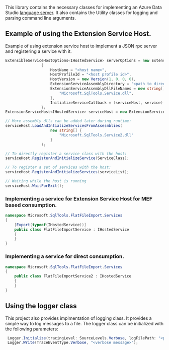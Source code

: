This library contains the necessary classes for implementing an Azure Data Studio [language server](https://code.visualstudio.com/api/language-extensions/language-server-extension-guide). It also contains the Utility classes for logging and parsing command line arguments.

## Example of using the Extension Service Host.
Example of using extension service host to implement a JSON rpc server and registering a service with it.
```cs
ExtensibleServiceHostOptions<IHostedService> serverOptions = new ExtensibleServiceHostOptions<IHostedService>()
                {
                    HostName = "<host name>",
                    HostProfileId = "<host profile id>",
                    HostVersion = new Version(1, 0, 0, 0),
                    ExtensionServiceAssemblyDirectory = "<path to directory containing service dll>",
                    ExtensionServiceAssemblyDllFileNames = new string[] {
                        "Microsoft.SqlTools.Service.dll",
                    },
                    InitializeServiceCallback = (serviceHost, service) => service.InitializeService(serviceHost)
                };
ExtensionServiceHost<IHostedService> serviceHost = new ExtensionServiceHost<IHostedService>(serverOptions);

// More assembly dlls can be added later during runtime: 
serviceHost.LoadAndIntializeServicesFromAssesmblies(
                    new string[] {
                        "Microsoft.SqlTools.Service2.dll"
                    }
                );

// To directly register a service class with the host:
serviceHost.RegisterAndInitializeService(ServiceClass);

// To register a set of services with the host:
serviceHost.RegisterAndInitializeServices(serviceList);

// Waiting while the host is running
serviceHost.WaitForExit();
```

### Implementing a service for Extension Service Host for MEF based consumption.

```cs
namespace Microsoft.SqlTools.FlatFileImport.Services
{
    [Export(typeof(IHostedService))]
    public class FlatFileImportService : IHostedService
    {
    }
}
```

### Implementing a service for direct consumption.
```cs
namespace Microsoft.SqlTools.FlatFileImport.Services
{
    public class FlatFileImportService2 : IHostedService
    {
    }
}
```

## Using the logger class

This project also provides implmentation of logging class. It provides a simple way to log messages to a file. The logger class can be initialized with the following parameters:

```cs
 Logger.Initialize(tracingLevel: SourceLevels.Verbose, logFilePath: "<path-to-log-file>", "<traceSource>", true);
 Logger.Write(TraceEventType.Verbose, "<verbose message>");
```


